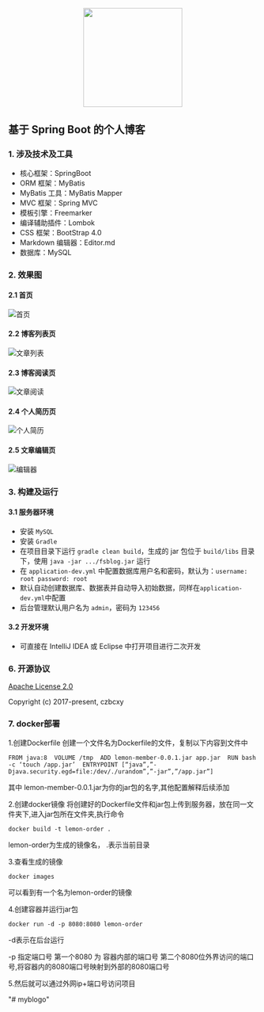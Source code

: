 <p align="center">
    <a href="http://fsblog.letec.top">
        <img width="200" src="screenshots/logo.png">
    </a>
</p>


## 基于 Spring Boot 的个人博客


### 1. 涉及技术及工具

- 核心框架：SpringBoot
- ORM 框架：MyBatis
- MyBatis 工具：MyBatis Mapper 
- MVC 框架：Spring MVC
- 模板引擎：Freemarker
- 编译辅助插件：Lombok
- CSS 框架：BootStrap 4.0
- Markdown 编辑器：Editor.md
- 数据库：MySQL


### 2. 效果图

#### 2.1 首页
![首页](screenshots/home.png)

#### 2.2 博客列表页
![文章列表](screenshots/posts.png)


#### 2.3 博客阅读页
![文章阅读](screenshots/blog.png)


#### 2.4 个人简历页
![个人简历](screenshots/resume.png)


#### 2.5 文章编辑页
![编辑器](screenshots/editor.png)


### 3. 构建及运行

#### 3.1 服务器环境

- 安装 ``MySQL``
- 安装 ``Gradle``
- 在项目目录下运行 ``gradle clean build``，生成的 jar 包位于 ``build/libs`` 目录下，使用 ``java -jar .../fsblog.jar`` 运行
- 在 ``application-dev.yml`` 中配置数据库用户名和密码，默认为：``username: root password: root``
- 默认自动创建数据库、数据表并自动导入初始数据，同样在``application-dev.yml``中配置
- 后台管理默认用户名为 ``admin``，密码为 ``123456``

#### 3.2 开发环境

- 可直接在 IntelliJ IDEA 或 Eclipse 中打开项目进行二次开发

### 6. 开源协议

[Apache License 2.0](http://apache.org/licenses/LICENSE-2.0.html)

Copyright (c) 2017-present, czbcxy



### 7. docker部署
1.创建Dockerfile 
创建一个文件名为Dockerfile的文件，复制以下内容到文件中

`FROM java:8 
VOLUME /tmp 
ADD lemon-member-0.0.1.jar app.jar 
RUN bash -c ‘touch /app.jar’ 
ENTRYPOINT [“java”,”-Djava.security.egd=file:/dev/./urandom”,”-jar”,”/app.jar”]`

其中 lemon-member-0.0.1.jar为你的jar包的名字,其他配置解释后续添加

2.创建docker镜像 
将创建好的Dockerfile文件和jar包上传到服务器，放在同一文件夹下,进入jar包所在文件夹,执行命令

`docker build -t lemon-order .`

lemon-order为生成的镜像名， .表示当前目录

3.查看生成的镜像

`docker images`

可以看到有一个名为lemon-order的镜像

4.创建容器并运行jar包

`docker run -d -p 8080:8080 lemon-order`

-d表示在后台运行

-p 指定端口号 第一个8080 为 容器内部的端口号 第二个8080位外界访问的端口号,将容器内的8080端口号映射到外部的8080端口号

5.然后就可以通过外网ip+端口号访问项目

"# myblogo" 
